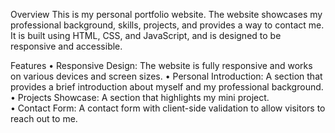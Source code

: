Overview
This is my personal portfolio website. The website showcases my professional background, skills, projects, and provides a way to contact me. 
It is built using HTML, CSS, and JavaScript, and is designed to be responsive and accessible. 

Features 
•	Responsive Design: The website is fully responsive and works on various devices and screen sizes. 
•	Personal Introduction: A section that provides a brief introduction about myself and my professional background. 
•	Projects Showcase: A section that highlights my mini project.                                             
•	Contact Form: A contact form with client-side validation to allow visitors to reach out to me.  
